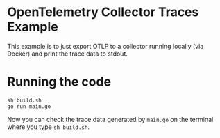 # OpenTelemetry Collector Traces Example
This example is to just export OTLP to a collector running locally (via Docker) and print the trace data to stdout.
# Running the code
```
sh build.sh  
go run main.go
```
Now you can check the trace data generated by `main.go` on the terminal where you type `sh build.sh`.